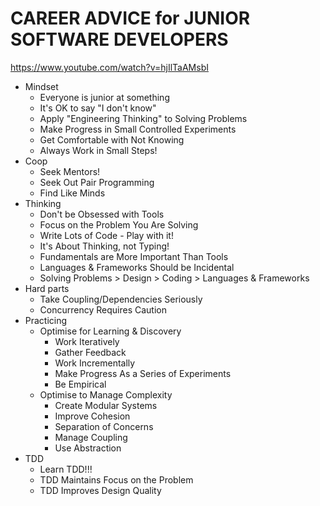 # CAREER ADVICE for JUNIOR SOFTWARE DEVELOPERS

<https://www.youtube.com/watch?v=hjIlTaAMsbI>

- Mindset
  - Everyone is junior at something
  - It's OK to say "I don't know"
  - Apply "Engineering Thinking" to Solving Problems
  - Make Progress in Small Controlled Experiments
  - Get Comfortable with Not Knowing
  - Always Work in Small Steps!
- Coop
  - Seek Mentors!
  - Seek Out Pair Programming
  - Find Like Minds
- Thinking
  - Don't be Obsessed with Tools
  - Focus on the Problem You Are Solving
  - Write Lots of Code - Play with it!
  - It's About Thinking, not Typing!
  - Fundamentals are More Important Than Tools
  - Languages & Frameworks Should be Incidental
  - Solving Problems > Design > Coding > Languages & Frameworks
- Hard parts
  - Take Coupling/Dependencies Seriously
  - Concurrency Requires Caution
- Practicing
  - Optimise for Learning & Discovery
    - Work Iteratively
    - Gather Feedback
    - Work Incrementally
    - Make Progress As a Series of Experiments
    - Be Empirical
  - Optimise to Manage Complexity
    - Create Modular Systems
    - Improve Cohesion
    - Separation of Concerns
    - Manage Coupling
    - Use Abstraction
- TDD
  - Learn TDD!!!
  - TDD Maintains Focus on the Problem
  - TDD Improves Design Quality
